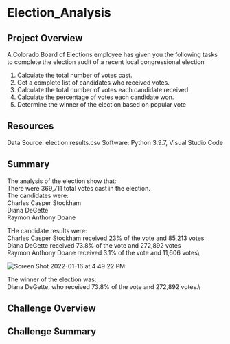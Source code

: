 # Election_Analysis

## Project Overview
A Colorado Board of Elections employee has given you the following tasks to complete the
election audit of a recent local congressional election

1. Calculate the total number of votes cast.
2. Get a complete list of candidates who received votes.
3. Calculate the total number of votes each candidate received.
4. Calculate the percentage of votes each candidate won.
5. Determine the winner of the election based on popular vote

## Resources
Data Source: election results.csv
Software: Python 3.9.7, Visual Studio Code

## Summary
The analysis of the election show that:\
There were 369,711 total votes cast in the election.\
The candidates were:\
Charles Casper Stockham\
Diana DeGette\
Raymon Anthony Doane

THe candidate results were:\
Charles Casper Stockham received 23% of the vote and 85,213 votes\
Diana DeGette received 73.8% of the vote and 272,892 votes\
Raymon Anthony Doane received 3.1% of the vote and 11,606 votes\

![Screen Shot 2022-01-16 at 4 49 22 PM](https://user-images.githubusercontent.com/94948877/149685121-7f6c1cba-cd79-4185-b3da-3f1d13f62438.png)

The winner of the election was:\
Diana DeGette, who received 73.8% of the vote and 272,892 votes.\

## Challenge Overview

## Challenge Summary

